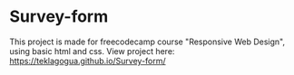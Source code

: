 # Survey-form
This project is made for freecodecamp course "Responsive Web Design", 
using basic html and css.
View project here: https://teklagogua.github.io/Survey-form/
